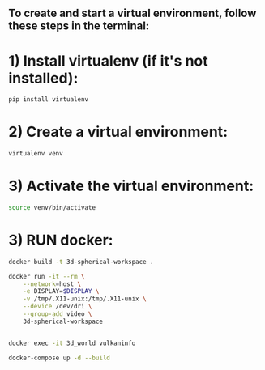 ## To create and start a virtual environment, follow these steps in the terminal:

# 1) Install virtualenv (if it's not installed):

```bash
pip install virtualenv
```


# 2) Create a virtual environment:

```bash
virtualenv venv
```
# 3) Activate the virtual environment:

```bash
source venv/bin/activate
```


# 3) RUN docker:

```bash
docker build -t 3d-spherical-workspace .

docker run -it --rm \
    --network=host \
    -e DISPLAY=$DISPLAY \
    -v /tmp/.X11-unix:/tmp/.X11-unix \
    --device /dev/dri \
    --group-add video \
    3d-spherical-workspace


docker exec -it 3d_world vulkaninfo

docker-compose up -d --build
```
